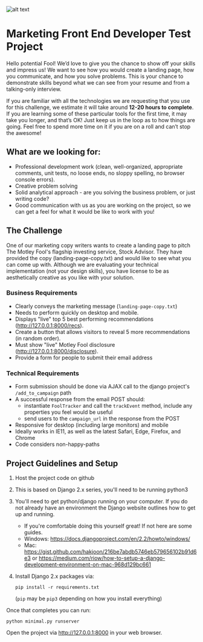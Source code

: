 ![alt text](https://g.foolcdn.com/misc-assets/black-fool-hat-text.svg "The Motley Fool Logo")


# Marketing Front End Developer Test Project

Hello potential Fool!  We’d love to give you the chance to show off your skills and impress us!  We want to see how you would create a landing page, how you communicate, and how you solve problems.  This is your chance to demonstrate skills beyond what we can see from your resume and from a talking-only interview.

If you are familiar with all the technologies we are requesting that you use for this challenge, we estimate it will take around **12-20 hours to complete**.  If you are learning some of these particular tools for the first time, it may take you longer, and that’s OK! Just keep us in the loop as to how things are going.  Feel free to spend more time on it if you are on a roll and can’t stop the awesome!

## What are we looking for:

*   Professional development work (clean, well-organized, appropriate comments, unit tests, no loose ends, no sloppy spelling, no browser console errors).
*   Creative problem solving 
*   Solid analytical approach - are you solving the business problem, or just writing code?
*   Good communication with us as you are working on the project, so we can get a feel for what it would be like to work with you!



## The Challenge
One of our marketing copy writers wants to create a landing page to pitch The Motley Fool's flagship investing service, Stock Advisor.
They have provided the copy (landing-page-copy.txt) and would like to see what you can come up with.  Although we are evaluating your technical implementation (not your design skills), you have license to be as aesthetically creative as you like with your solution.  

### Business Requirements

*   Clearly conveys the marketing message (`landing-page-copy.txt`)
*   Needs to perform quickly on desktop and mobile.
*   Displays "live" top 5 best performing recommendations (http://127.0.0.1:8000/recs).
*   Create a button that allows visitors to reveal 5 more recommendations (in random order). 
*   Must show "live" Motley Fool disclosure (http://127.0.0.1:8000/disclosure).
*   Provide a form for people to submit their email address



### Technical Requirements

*   Form submission should be done via AJAX call to the django project's `/add_to_campaign` path 
*   A successful response from the email POST should:
      * instantiate `FoolTracker` and call the `trackEvent` method, include any properties you feel would be useful
      * send users to the `campaign_url` in the response from the POST
*   Responsive for desktop (including large monitors) and mobile
*   Ideally works in IE11, as well as the latest Safari, Edge, Firefox, and Chrome
*   Code considers non-happy-paths


## Project Guidelines and Setup
1. Host the project code on github
1. This is based on Django 2.x series, you'll need to be running python3
1. You'll need to get python/django running on your computer. If you do not already have an environment the Django website outlines how to get up and running.
    * If you're comfortable doing this yourself great! If not here are some guides.
    * Windows: https://docs.djangoproject.com/en/2.2/howto/windows/
    * Mac: https://gist.github.com/hakjoon/216be7abdb5746eb579656102b91d6e3 or https://medium.com/riow/how-to-setup-a-django-development-environment-on-mac-968d129bc661
1. Install Django 2.x packages via:

   ```pip install -r requirements.txt``` 
  
    (`pip` may be `pip3` depending on how you install everything)

Once that completes you can run:

```
python minimal.py runserver
```

Open the project via http://127.0.0.1:8000 in your web browser.